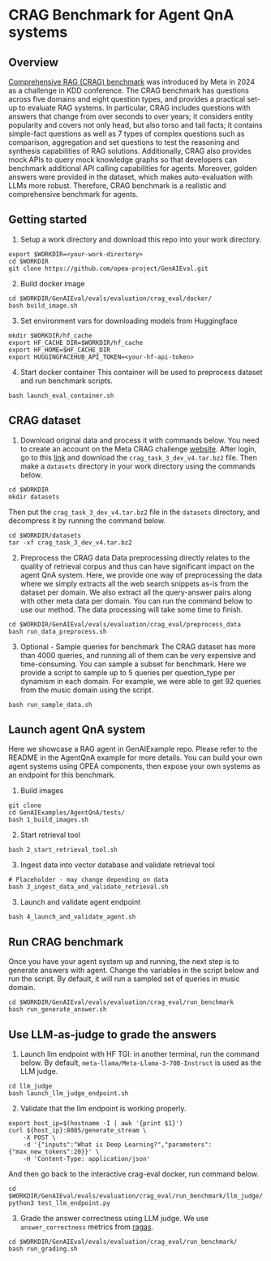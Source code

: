 # CRAG Benchmark for Agent QnA systems
## Overview
[Comprehensive RAG (CRAG) benchmark](https://www.aicrowd.com/challenges/meta-comprehensive-rag-benchmark-kdd-cup-2024) was introduced by Meta in 2024 as a challenge in KDD conference. The CRAG benchmark has questions across five domains and eight question types, and provides a practical set-up to evaluate RAG systems. In particular, CRAG includes questions with answers that change from over seconds to over years; it considers entity popularity and covers not only head, but also torso and tail facts; it contains simple-fact questions as well as 7 types of complex questions such as comparison, aggregation and set questions to test the reasoning and synthesis capabilities of RAG solutions. Additionally, CRAG also provides mock APIs to query mock knowledge graphs so that developers can benchmark additional API calling capabilities for agents. Moreover, golden answers were provided in the dataset, which makes auto-evaluation with LLMs more robust. Therefore, CRAG benchmark is a realistic and comprehensive benchmark for agents.

## Getting started
1. Setup a work directory and download this repo into your work directory.
```
export $WORKDIR=<your-work-directory>
cd $WORKDIR
git clone https://github.com/opea-project/GenAIEval.git
```
2. Build docker image
```
cd $WORKDIR/GenAIEval/evals/evaluation/crag_eval/docker/
bash build_image.sh
```
3. Set environment vars for downloading models from Huggingface
```
mkdir $WORKDIR/hf_cache 
export HF_CACHE_DIR=$WORKDIR/hf_cache
export HF_HOME=$HF_CACHE_DIR
export HUGGINGFACEHUB_API_TOKEN=<your-hf-api-token>
```
4. Start docker container
This container will be used to preprocess dataset and run benchmark scripts.
```
bash launch_eval_container.sh
```

## CRAG dataset
1. Download original data and process it with commands below.
You need to create an account on the Meta CRAG challenge [website](https://www.aicrowd.com/challenges/meta-comprehensive-rag-benchmark-kdd-cup-2024). After login, go to this [link](https://www.aicrowd.com/challenges/meta-comprehensive-rag-benchmark-kdd-cup-2024/problems/meta-kdd-cup-24-crag-end-to-end-retrieval-augmented-generation/dataset_files) and download the `crag_task_3_dev_v4.tar.bz2` file. Then make a `datasets` directory in your work directory using the commands below.
```
cd $WORKDIR
mkdir datasets
```
Then put the `crag_task_3_dev_v4.tar.bz2` file in the `datasets` directory, and decompress it by running the command below.
```
cd $WORKDIR/datasets
tar -xf crag_task_3_dev_v4.tar.bz2
```
2. Preprocess the CRAG data
Data preprocessing directly relates to the quality of retrieval corpus and thus can have significant impact on the agent QnA system. Here, we provide one way of preprocessing the data where we simply extracts all the web search snippets as-is from the dataset per domain. We also extract all the query-answer pairs along with other meta data per domain. You can run the command below to use our method. The data processing will take some time to finish.
```
cd $WORKDIR/GenAIEval/evals/evaluation/crag_eval/preprocess_data
bash run_data_preprocess.sh
```
3. Optional - Sample queries for benchmark
The CRAG dataset has more than 4000 queries, and running all of them can be very expensive and time-consuming. You can sample a subset for benchmark. Here we provide a script to sample up to 5 queries per question_type per dynamism in each domain. For example, we were able to get 92 queries from the music domain using the script.
```
bash run_sample_data.sh
```

## Launch agent QnA system
Here we showcase a RAG agent in GenAIExample repo. Please refer to the README in the AgentQnA example for more details. You can build your own agent systems using OPEA components, then expose your own systems as an endpoint for this benchmark.
1. Build images
```
git clone
cd GenAIExamples/AgentQnA/tests/
bash 1_build_images.sh
```
2. Start retrieval tool
```
bash 2_start_retrieval_tool.sh
```
3. Ingest data into vector database and validate retrieval tool
```
# Placeholder - may change depending on data
bash 3_ingest_data_and_validate_retrieval.sh
```
3. Launch and validate agent endpoint
```
bash 4_launch_and_validate_agent.sh
```

## Run CRAG benchmark
Once you have your agent system up and running, the next step is to generate answers with agent. Change the variables in the script below and run the script. By default, it will run a sampled set of queries in music domain.
```
cd $WORKDIR/GenAIEval/evals/evaluation/crag_eval/run_benchmark
bash run_generate_answer.sh
```

## Use LLM-as-judge to grade the answers
1. Launch llm endpoint with HF TGI: in another terminal, run the command below. By default, `meta-llama/Meta-Llama-3-70B-Instruct` is used as the LLM judge.
```
cd llm_judge
bash launch_llm_judge_endpoint.sh
```
2. Validate that the llm endpoint is working properly.
```
export host_ip=$(hostname -I | awk '{print $1}')
curl ${host_ip}:8085/generate_stream \
    -X POST \
    -d '{"inputs":"What is Deep Learning?","parameters":{"max_new_tokens":20}}' \
    -H 'Content-Type: application/json'
```
And then go back to the interactive crag-eval docker, run command below.
```
cd $WORKDIR/GenAIEval/evals/evaluation/crag_eval/run_benchmark/llm_judge/
python3 test_llm_endpoint.py
```
3. Grade the answer correctness using LLM judge. We use `answer_correctness` metrics from [ragas](https://github.com/explodinggradients/ragas/blob/main/src/ragas/metrics/_answer_correctness.py).
```
cd $WORKDIR/GenAIEval/evals/evaluation/crag_eval/run_benchmark/
bash run_grading.sh
```

